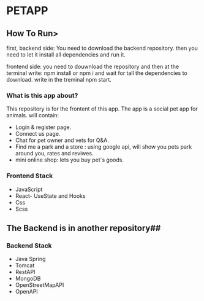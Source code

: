 # PETAPP #

## How To Run> ##
first, backend side:
You need to download the backend repository.
then you need to let it install all dependencies and run it.

frontend side:
you need to douwnload the repository and then at the terminal write:
npm install or npm i and wait for tall the dependencies to download.
write in the treminal npm start.

### What is this app about? ###

This repository is for the frontent of this app.
The app is a social pet app for animals.
will contain: 
* Login & register page.
* Connect us page.
* Chat for pet owner and vets for Q&A.
* Find me a park and a store : using google api, will show you pets park around you, rates and reviwes.
* mini online shop: lets you buy pet`s goods.
 

### Frontend Stack ###
* JavaScript 
* React- UseState and Hooks
* Css
* Scss

## The Backend is in another repository##
### Backend Stack ###

* Java Spring
* Tomcat
* RestAPI
* MongoDB
* OpenStreetMapAPI
* OpenAPI


